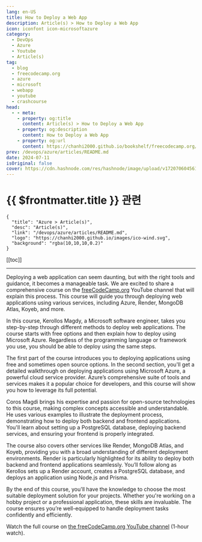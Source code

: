 ```yaml
---
lang: en-US
title: How to Deploy a Web App
description: Article(s) > How to Deploy a Web App
icon: iconfont icon-microsoftazure
category: 
  - DevOps
  - Azure
  - Youtube
  - Article(s)
tag: 
  - blog
  - freecodecamp.org
  - azure
  - microsoft
  - webapp
  - youtube
  - crashcourse
head:
  - - meta:
    - property: og:title
      content: Article(s) > How to Deploy a Web App
    - property: og:description
      content: How to Deploy a Web App
    - property: og:url
      content: https://chanhi2000.github.io/bookshelf/freecodecamp.org/how-to-deploy-a-web-app.html
prev: /devops/azure/articles/README.md
date: 2024-07-11
isOriginal: false
cover: https://cdn.hashnode.com/res/hashnode/image/upload/v1720706045613/eaa98b5c-2309-4abd-859e-02e1c4d45ad4.png
---
```


# {{ $frontmatter.title }} 관련

```component VPCard
{
  "title": "Azure > Article(s)",
  "desc": "Article(s)",
  "link": "/devops/azure/articles/README.md",
  "logo": "https://chanhi2000.github.io/images/ico-wind.svg",
  "background": "rgba(10,10,10,0.2)"
}
```

[[toc]]

---

<SiteInfo
  name="How to Deploy a Web App"
  desc="Deploying a web application can seem daunting, but with the right tools and guidance, it becomes a manageable task. We are excited to share a comprehensive course on the freeCodeCamp.org YouTube channel that will explain this process. This course wil..."
  url="https://freecodecamp.org/news/how-to-deploy-a-web-app/"
  logo="https://cdn.freecodecamp.org/universal/favicons/favicon.ico"
  preview="https://cdn.hashnode.com/res/hashnode/image/upload/v1720706045613/eaa98b5c-2309-4abd-859e-02e1c4d45ad4.png"/>

Deploying a web application can seem daunting, but with the right tools and guidance, it becomes a manageable task. We are excited to share a comprehensive course on the [<VPIcon icon="fa-brands fa-free-code-camp"/>freeCodeCamp.org](http://freeCodeCamp.org) YouTube channel that will explain this process. This course will guide you through deploying web applications using various services, including Azure, Render, MongoDB Atlas, Koyeb, and more.

In this course, Kerollos Magdy, a Microsoft software engineer, takes you step-by-step through different methods to deploy web applications. The course starts with free options and then explain how to deploy using Microsoft Azure. Regardless of the programming language or framework you use, you should be able to deploy using the same steps.

The first part of the course introduces you to deploying applications using free and sometimes open source options. In the second section, you'll get a detailed walkthrough on deploying applications using Microsoft Azure, a powerful cloud service provider. Azure’s comprehensive suite of tools and services makes it a popular choice for developers, and this course will show you how to leverage its full potential.

Coros Magdi brings his expertise and passion for open-source technologies to this course, making complex concepts accessible and understandable. He uses various examples to illustrate the deployment process, demonstrating how to deploy both backend and frontend applications. You'll learn about setting up a PostgreSQL database, deploying backend services, and ensuring your frontend is properly integrated.

The course also covers other services like Render, MongoDB Atlas, and Koyeb, providing you with a broad understanding of different deployment environments. Render is particularly highlighted for its ability to deploy both backend and frontend applications seamlessly. You’ll follow along as Kerollos sets up a Render account, creates a PostgreSQL database, and deploys an application using Node.js and Prisma.

By the end of this course, you'll have the knowledge to choose the most suitable deployment solution for your projects. Whether you're working on a hobby project or a professional application, these skills are invaluable. The course ensures you’re well-equipped to handle deployment tasks confidently and efficiently.

Watch the full course on [<VPIcon icon="fa-brands fa-youtube"/>the freeCodeCamp.org YouTube channel](https://youtu.be/vROMXzOWqec) (1-hour watch).

<VidStack src="youtube/vROMXzOWqec" />

